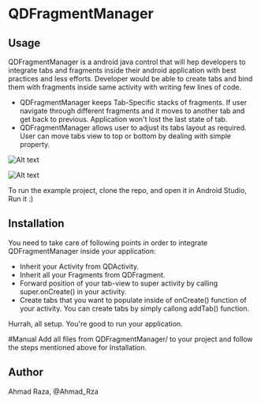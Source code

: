 # QDFragmentManager

## Usage

QDFragmentManager is a android java control that will hep developers to integrate tabs and fragments inside their android application with best practices and less efforts. Developer would be able to create tabs and bind them with fragments inside same activity with writing few lines of code.

* QDFragmentManager keeps Tab-Specific stacks of fragments. If user navigate through different fragments and it moves to another tab and get back to previous. Application won't lost the last state of tab.
* QDFragmentManager allows user to adjust its tabs layout as required. User can move tabs view to top or bottom by dealing with simple property.

![Alt text](https://cloud.githubusercontent.com/assets/5131811/14060228/a019b3f6-f37f-11e5-845b-2bf8ac3111d2.gif "Sample with Top Tabs")


![Alt text](https://cloud.githubusercontent.com/assets/5131811/14060229/a664c4e4-f37f-11e5-9996-649f349520b4.gif "Sample with Bottom Tabs")

To run the example project, clone the repo, and open it in Android Studio, Run it :)


## Installation
You need to take care of following points in order to integrate QDFragmentManager inside your application:
* Inherit your Activity from QDActivity.
* Inherit all your Fragments from QDFragment.
* Forward position of your tab-view to super activity by calling super.onCreate() in your activity.
* Create tabs that you want to populate inside of onCreate() function of your activity. You can create tabs by simply callong addTab() function.

Hurrah, all setup. You're good to run your application.



#Manual
Add all files from QDFragmentManager/ to your project and follow the steps mentioned above for Installation.

## Author

Ahmad Raza, @Ahmad_Rza